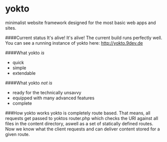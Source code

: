 # yokto
minimalist website framework designed for the most basic web apps and sites.

####Current status
It's alive! It's alive! The current build runs perfectly well.
You can see a running instance of yokto here: http://yokto.9dev.de

####What yokto *is*
- quick
- simple
- extendable



####What yokto *not is*
- ready for the technically unsavvy
- equipped with many advanced features
- complete


###How yokto works
yokto is completely route based. That means, all requests get passed to yoktos router.php which checks the URI against all files in the content directory, aswell as a set of statically defined routes. Now we know what the client requests and can deliver content stored for a given route.
